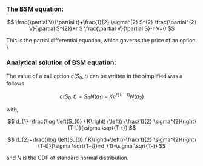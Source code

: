 ### The BSM equation:

$$
\frac{\partial V}{\partial t}+\frac{1}{2} \sigma^{2} S^{2} \frac{\partial^{2} V}{\partial S^{2}}+r S \frac{\partial V}{\partial S}-r V=0
$$

This is the partial differential equation, which governs the price of an option.
\\

### Analytical solution of BSM equation:

The value of a call option $c\left(S_{0}, t\right)$ can be written in the simplified was a follows

$$
c\left(S_{0}, t\right)=S_{0} N\left(d_{1}\right)-K e^{r(T-t)} N\left(d_{2}\right)
$$

with,

$$
d_{1}=\frac{\log \left(S_{0} / K\right)+\left(r+\frac{1}{2} \sigma^{2}\right)(T-t)}{\sigma \sqrt{T-t}}
$$

$$
d_{2}=\frac{\log \left(S_{0} / K\right)+\left(r-\frac{1}{2} \sigma^{2}\right)(T-t)}{\sigma \sqrt{T-t}}=d_{1}-\sigma \sqrt{T-t}
$$

and $N$ is the CDF of standard normal distribution.